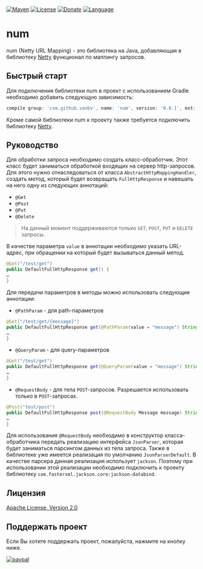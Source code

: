 [![Maven](https://img.shields.io/maven-central/v/com.github.vanbv/num.svg)](https://repo.maven.apache.org/maven2/com/github/vanbv/num/)
[![License](https://img.shields.io/hexpm/l/plug.svg)](http://www.apache.org/licenses/LICENSE-2.0.html)
[![Donate](https://img.shields.io/badge/Donate-PayPal-green.svg)](https://www.paypal.com/cgi-bin/webscr?cmd=_s-xclick&hosted_button_id=PMQ36YX3ST6WN&source=url)
[![Language](https://img.shields.io/badge/Language-English-blue.svg)](README.md)
# num

num (Netty URL Mapping) - это библиотека на Java, добавляющая в библиотеку [Netty](https://netty.io/) функционал по маппингу запросов.

## Быстрый старт
Для подключения библиотеки num в проект с использованием Gradle необходимо добавить следующую зависимость:
```groovy
compile group: 'com.github.vanbv', name: 'num', version: '0.0.1', ext: 'jar'
```
Кроме самой библиотеки num к проекту также требуется подключить библиотеку [Netty](https://netty.io/).
## Руководство
Для обработки запроса необходимо создать класс-обработчик. Этот класс будет заниматься обработкой входящих на сервер http-запросов. Для этого нужно отнаследоваться от класса `AbstractHttpMappingHandler`, создать метод, который будет возвращать `FullHttpResponse` и навешать на него одну из следующих аннотаций:
* `@Get`
* `@Post`
* `@Put`
* `@Delete`
> На данный момент поддерживаются только `GET`, `POST`, `PUT` и `DELETE` запросы.

В качестве параметра `value` в аннотации необходимо указать URL-адрес, при обращении на который будет вызываться данный метод.
```java
@Get("/test/get")
public DefaultFullHttpResponse get() {
…
}
```
Для передачи параметров в методы можно использовать следующие аннотации:
* `@PathParam` - для path-параметров
```java
@Get("/test/get/{message}")
public DefaultFullHttpResponse get(@PathParam(value = "message") String message) {
…
}
```
* `@QueryParam` - для query-параметров
```java
@Get("/test/get")
public DefaultFullHttpResponse get(@QueryParam(value = "message") String message) {
…
}
```
* `@RequestBody` - для тела `POST`-запросов. Разрешается использовать только в `POST`-запросах.
```java
@Post("test/post")
public DefaultFullHttpResponse post(@RequestBody Message message) String message) {
…
}
```
Для использования `@RequestBody` необходимо в конструктор класса-обработчика передать реализацию интерфейса `JsonParser`, которая будет заниматься парсингом данных из тела запроса. Также в библиотеке уже имеется реализация по умолчанию `JsonParserDefault`. В качестве парсера данная реализация использует `jackson`. Поэтому при использовании этой реализации необходимо подключить к проекту библиотеку `com.fasterxml.jackson.core:jackson-databind`.
## Лицензия
[Apache License, Version 2.0](http://www.apache.org/licenses/LICENSE-2.0)
## Поддержать проект
Если Вы хотите поддержать проект, пожалуйста, нажмите на кнопку ниже.

[![paypal](https://www.paypalobjects.com/en_US/i/btn/btn_donateCC_LG.gif)](https://www.paypal.com/cgi-bin/webscr?cmd=_s-xclick&hosted_button_id=PMQ36YX3ST6WN&source=url)
